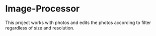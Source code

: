 # Image-Processor
This project works with photos and edits the photos according to filter regardless of size and resolution.
